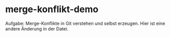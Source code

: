 # merge-konflikt-demo
Aufgabe: Merge-Konflikte in Git verstehen und selbst erzeugen.
Hier ist eine andere Änderung in der Datei.